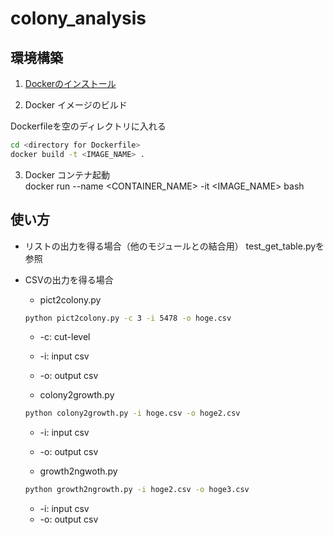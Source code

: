 # colony_analysis

## 環境構築

1. [Dockerのインストール](https://docs.docker.com/install/linux/docker-ce/ubuntu/)

2. Docker イメージのビルド

Dockerfileを空のディレクトリに入れる
```sh
cd <directory for Dockerfile>
docker build -t <IMAGE_NAME> .
```
3. Docker コンテナ起動  
docker run --name <CONTAINER_NAME> -it <IMAGE_NAME> bash

## 使い方

- リストの出力を得る場合（他のモジュールとの結合用）
  test_get_table.pyを参照

- CSVの出力を得る場合
  - pict2colony.py
  ```sh
  python pict2colony.py -c 3 -i 5478 -o hoge.csv
  ```
    - -c: cut-level
    - -i: input csv
    - -o: output csv
  
  - colony2growth.py
  ```sh
  python colony2growth.py -i hoge.csv -o hoge2.csv
  ```
    - -i: input csv
    - -o: output csv

  - growth2ngwoth.py
  ```sh
  python growth2ngrowth.py -i hoge2.csv -o hoge3.csv
  ```
    - -i: input csv
    - -o: output csv
